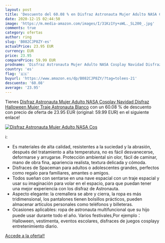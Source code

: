 ```yaml
---
layout: post
title: 'Descuento del 60.08 % en Disfraz Astronauta Mujer Adulto NASA Cos'
date: 2020-12-15 02:44:50
image: 'https://m.media-amazon.com/images/I/31Kz1Yy+aWL._SL200_.jpg'
comments: true
category: ofertas
author: ring
slug: 'B082CJP8ZY-es'
actualPrice: 23.95 EUR
currency: EUR
price: 23.95
comparePrice: 59.99 EUR
prodname: 'Disfraz Astronauta Mujer Adulto NASA Cosplay Navidad Disfraz Halloween Mujer Traje Astronauta Blanco'
country: 'es'
flag: '🇪🇸'
buyurl: 'https://www.amazon.es/dp/B082CJP8ZY/?tag=tolees-21'
descuento: '60.08'
average: '23.95'
---
```


Tienes [Disfraz Astronauta Mujer Adulto NASA Cosplay Navidad Disfraz Halloween Mujer Traje Astronauta Blanco](https://www.amazon.es/dp/B082CJP8ZY/?tag=tolees-21) con un 60.08 % de descuento con precio de oferta de 23.95 EUR (original: 59.99 EUR) en el siguiente enlace!

[![Disfraz Astronauta Mujer Adulto NASA Cos](https://m.media-amazon.com/images/I/31Kz1Yy+aWL._SL200_.jpg)](https://www.amazon.es/dp/B082CJP8ZY/?tag=tolees-21)

ℹ️:

- Es materiales de alta calidad, resistentes a la suciedad y la abrasión, después del tratamiento a alta temperatura, no es fácil desvanecerse, deformarse y arrugarse. Protección ambiental sin olor, fácil de caminar, mano de obra fina, apariencia realista, textura delicada y cómoda.
- Disfraces de Spaceman para adultos o adolescentes grandes, perfectos como regalo para familiares, amantes o amigos.
- Todos sueñan con sentarse en una nave espacial con un traje espacial y usar su imaginación para volar en el espacio, para que puedan tener una mejor experiencia con los disfraz de Astronauta.
- Aspecto elegante: la cremallera se abre y cierra, la ropa es más tridimensional, los pantalones tienen bolsillos prácticos, pueden almacenar artículos personales como teléfonos y billeteras.
- Ocasiones aplicables: ropa de astronauta multifuncional que su hijo puede usar durante todo el año. Varios festivales,Por ejemplo：Halloween, vestimenta, eventos escolares, disfraces de juegos cosplayy entretenimiento diario.

[Accede a la oferta!!](https://www.amazon.es/dp/B082CJP8ZY/?tag=tolees-21)
